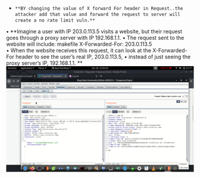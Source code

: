 
-     **BY changing the value of X forward For header in Request..the attacker add that value and forward the request to server will create a no rate limit vuln.**

   

**•** 				**Imagine a user with IP 203.0.113.5 visits a website, but their request goes through a proxy server with IP 192.168.1.1. 
• 				The request sent to the website will include:  makefile  X-Forwarded-For: 203.0.113.5  
• 				When the website receives this request, it can look at the X-Forwarded-For header to see the user’s real IP, 203.0.113.5, 
• 				instead of just seeing the proxy server’s IP, 192.168.1.1. **![unnamed_23b8c1e9392446debeb13b9046685257](unnamed_23b8c1e9392446debeb13b9046685257.png)
